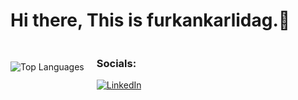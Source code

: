 # Hi there, This is furkankarlidag.👋

<div style="display: flex; align-items: center;">
  <img src="https://github-readme-stats.vercel.app/api/top-langs/?username=furkankarlidag&layout=compact&theme=default" alt="Top Languages" />
  <div style="margin-left: 20px;">
    <h3>Socials:</h3>
    <a href="https://www.linkedin.com/in/furkan-karlidag-447853206/" target="_blank">
      <img src="https://img.shields.io/badge/LinkedIn-%230077B5.svg?logo=linkedin&logoColor=white" alt="LinkedIn" />
    </a>
  </div>
</div>


